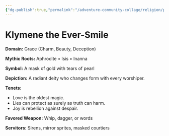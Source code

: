 ```yaml
---
{"dg-publish":true,"permalink":"/adventure-community-collage/religion/pantheon-of-the-nine-currents/klymene-the-ever-smile/"}
---
```



# Klymene the Ever-Smile

**Domain:** Grace (Charm, Beauty, Deception)

**Mythic Roots:** Aphrodite • Isis • Inanna

**Symbol:** A mask of gold with tears of pearl

**Depiction:**
A radiant deity who changes form with every worshiper.

**Tenets:**
- Love is the oldest magic.
- Lies can protect as surely as truth can harm.
- Joy is rebellion against despair.

**Favored Weapon:** Whip, dagger, or words

**Servitors:** Sirens, mirror sprites, masked courtiers

